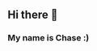 ## Hi there 👋
### My name is Chase :)
<!--
**cwilson8682/cwilson8682** is a ✨ _special_ ✨ repository because its `README.md` (this file) appears on your GitHub profile.
